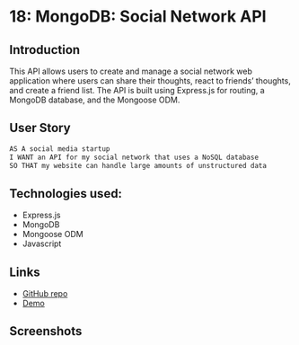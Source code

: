 # 18: MongoDB: Social Network API

## Introduction

This API allows users to create and manage a social network web application where users can share their thoughts, react to friends’ thoughts, and create a friend list. The API is built using Express.js for routing, a MongoDB database, and the Mongoose ODM.

## User Story

```md
AS A social media startup
I WANT an API for my social network that uses a NoSQL database
SO THAT my website can handle large amounts of unstructured data
```

## Technologies used:

- Express.js
- MongoDB
- Mongoose ODM
- Javascript

## Links

- [GitHub repo](https://github.com/kagebright/Social-Network-API-MongoDB)
- [Demo]()

## Screenshots
